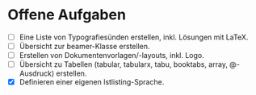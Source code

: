# Offene Aufgaben
- [ ] Eine Liste von Typografiesünden erstellen, inkl. Lösungen mit LaTeX.
- [ ] Übersicht zur beamer-Klasse erstellen.
- [ ] Erstellen von Dokumentenvorlagen/-layouts, inkl. Logo.
- [ ] Übersicht zu Tabellen (tabular, tabularx, tabu, booktabs, array, @-Ausdruck) erstellen.
- [x] Definieren einer eigenen lstlisting-Sprache.
